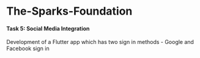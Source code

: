 # The-Sparks-Foundation

#### Task 5: Social Media Integration

Development of a Flutter app which has two sign in methods - Google and Facebook sign in
